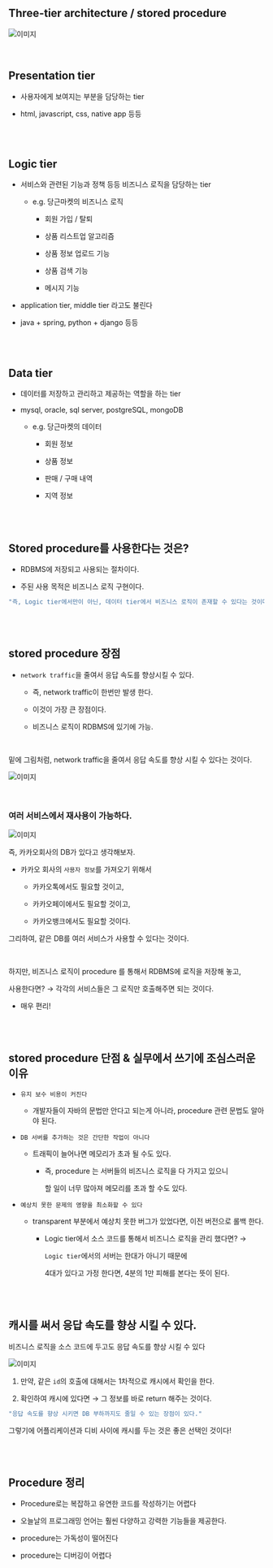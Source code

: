 ## Three-tier architecture / stored procedure


![이미지](/programming/img/입문449.PNG)


<br/>

## Presentation tier

- 사용자에게 보여지는 부분을 담당하는 tier

- html, javascript, css, native app 등등

<br/><br/>

## Logic tier

- 서비스와 관련된 기능과 정책 등등 비즈니스 로직을 담당하는 tier

    - e.g. 당근마켓의 비즈니스 로직

        - 회원 가입 / 탈퇴

        - 상품 리스트업 알고리즘

        - 상품 정보 업로드 기능

        - 상품 검색 기능

        - 메시지 기능

- application tier, middle tier 라고도 불린다

- java + spring, python + django 등등


<br/><br/>

## Data tier

- 데이터를 저장하고 관리하고 제공하는 역할을 하는 tier

- mysql, oracle, sql server, postgreSQL, mongoDB

    - e.g. 당근마켓의 데이터

        - 회원 정보

        - 상품 정보

        - 판매 / 구매 내역

        - 지역 정보

<br/><br/>

## Stored procedure를 사용한다는 것은?

- RDBMS에 저장되고 사용되는 절차이다.

- 주된 사용 목적은 비즈니스 로직 구현이다.

```java
"즉, Logic tier에서만이 아닌, 데이터 tier에서 비즈니스 로직이 존재할 수 있다는 것이다."
```

<br/><br/>

## stored procedure 장점

- `network traffic`을 줄여서 응답 속도를 향상시킬 수 있다.

    - 즉, network traffic이 한번만 발생 한다.

    - 이것이 가장 큰 장점이다.

    - 비즈니스 로직이 RDBMS에 있기에 가능.


<br/>

밑에 그림처럼, network traffic을 줄여서 응답 속도를 향상 시킬 수 있다는 것이다.

![이미지](/programming/img/입문450.PNG)


<br/>

### 여러 서비스에서 재사용이 가능하다.

![이미지](/programming/img/입문451.PNG)

즉, 카카오회사의 DB가 있다고 생각해보자.

- 카카오 회사의 `사용자 정보`를 가져오기 위해서

    - 카카오톡에서도 필요할 것이고,

    - 카카오페이에서도 필요할 것이고,

    - 카카오뱅크에서도 필요할 것이다.

그리하여, 같은 DB를 여러 서비스가 사용할 수 있다는 것이다.

<br/>

하지만, 비즈니스 로직이 procedure 를 통해서 RDBMS에 로직을 저장해 놓고, 

사용한다면? → 각각의 서비스들은 그 로직만 호출해주면 되는 것이다.

- 매우 편리!

<br/><br/>

## stored procedure 단점 & 실무에서 쓰기에 조심스러운 이유

- `유지 보수 비용이 커진다`

    - 개발자들이 자바의 문법만 안다고 되는게 아니라, procedure 관련 문법도 알아야 된다.

- `DB 서버를 추가하는 것은 간단한 작업이 아니다`

    - 트래픽이 늘어나면 메모리가 초과 될 수도 있다.

        - 즉, procedure 는 서버들의 비즈니스 로직을 다 가지고 있으니
            
            할 일이 너무 많아져 메모리를 초과 할 수도 있다.
            
- `예상치 못한 문제의 영향을 최소화할 수 있다`
    - transparent 부분에서 예상치 못한 버그가 있었다면, 이전 버전으로 롤백 한다.

        - Logic tier에서 소스 코드를 통해서 비즈니스 로직을 관리 했다면? →
            
            `Logic tier`에서의 서버는 한대가 아니기 때문에 
            
            4대가 있다고 가정 한다면, 4분의 1만 피해를 본다는 뜻이 된다.
            

<br/><br/>

## 캐시를 써서 응답 속도를 향상 시킬 수 있다.

비즈니스 로직을 소스 코드에 두고도 응답 속도를 향상 시킬 수 있다

![이미지](/programming/img/입문452.PNG)

1. 만약, 같은 `id`의 호출에 대해서는 1차적으로 캐시에서 확인을 한다.

2. 확인하여 캐시에 있다면 → 그 정보를 바로 return 해주는 것이다.

```java
"응답 속도를 향상 시키면 DB 부하까지도 줄일 수 있는 장점이 있다."
```

그렇기에 어플리케이션과 디비 사이에 캐시를 두는 것은 좋은 선택인 것이다!

<br/><br/>

## Procedure 정리

- Procedure로는 복잡하고 유연한 코드를 작성하기는 어렵다

- 오늘날의 프로그래밍 언어는 훨씬 다양하고 강력한 기능들을 제공한다.

- procedure는 가독성이 떨어진다

- procedure는 디버깅이 어렵다